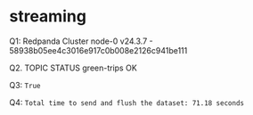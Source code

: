 # streaming

Q1: 
Redpanda Cluster
node-0  v24.3.7 - 58938b05ee4c3016e917c0b008e2126c941be111

Q2.
TOPIC        STATUS
green-trips  OK

Q3:
`True`

Q4: 
`Total time to send and flush the dataset: 71.18 seconds`

